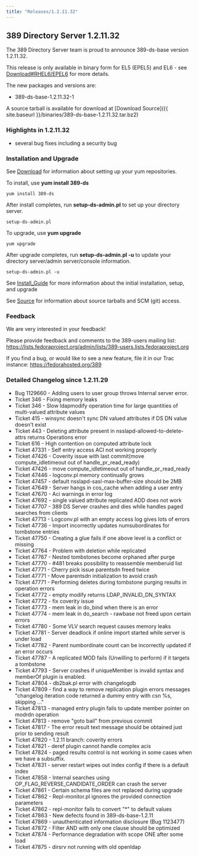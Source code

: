 ```yaml
---
title: "Releases/1.2.11.32"
---
```

389 Directory Server 1.2.11.32
------------------------------

The 389 Directory Server team is proud to announce 389-ds-base version 1.2.11.32.

This release is only available in binary form for EL5 (EPEL5) and EL6 - see [Download\#RHEL6/EPEL6](../download.html) for more details.

The new packages and versions are:

-   389-ds-base-1.2.11.32-1

A source tarball is available for download at [Download Source]({{ site.baseurl }}/binaries/389-ds-base-1.2.11.32.tar.bz2)

### Highlights in 1.2.11.32

-   several bug fixes including a security bug

### Installation and Upgrade

See [Download](../download.html) for information about setting up your yum repositories.

To install, use **yum install 389-ds**

`yum install 389-ds`

After install completes, run **setup-ds-admin.pl** to set up your directory server.

`setup-ds-admin.pl`

To upgrade, use **yum upgrade**

`yum upgrade`

After upgrade completes, run **setup-ds-admin.pl -u** to update your directory server/admin server/console information.

`setup-ds-admin.pl -u`

See [Install\_Guide](../legacy/install-guide.html) for more information about the initial installation, setup, and upgrade

See [Source](../development/source.html) for information about source tarballs and SCM (git) access.

### Feedback

We are very interested in your feedback!

Please provide feedback and comments to the 389-users mailing list: <https://lists.fedoraproject.org/admin/lists/389-users.lists.fedoraproject.org>

If you find a bug, or would like to see a new feature, file it in our Trac instance: <https://fedorahosted.org/389>

### Detailed Changelog since 1.2.11.29

-   Bug 1129660  - Adding users to user group throws Internal server error.
-   Ticket 346   - Fixing memory leaks
-   Ticket 346   - Slow ldapmodify operation time for large quantities of multi-valued attribute values
-   Ticket 415   - winsync doesn't sync DN valued attributes if DS DN value doesn't exist
-   Ticket 443   - Deleting attribute present in nsslapd-allowed-to-delete-attrs returns Operations error
-   Ticket 616   - High contention on computed attribute lock
-   Ticket 47331 - Self entry access ACI not working properly
-   Ticket 47426 - Coverity issue with last commit(move compute_idletimeout out of handle_pr_read_ready)
-   Ticket 47426 - move compute_idletimeout out of handle_pr_read_ready
-   Ticket 47446 - logconv.pl memory continually grows
-   Ticket 47457 - default nsslapd-sasl-max-buffer-size should be 2MB
-   Ticket 47649 - Server hangs in cos_cache when adding a user entry
-   Ticket 47670 - Aci warnings in error log
-   Ticket 47692 - single valued attribute replicated ADD does not work
-   Ticket 47707 - 389 DS Server crashes and dies while handles paged searches from clients
-   Ticket 47713 - Logconv.pl with an empty access log gives lots of errors
-   Ticket 47736 - Import incorrectly updates numsubordinates for tombstone entries
-   Ticket 47750 - Creating a glue fails if one above level is a conflict or missing
-   Ticket 47764 - Problem with deletion while replicated
-   Ticket 47767 - Nested tombstones become orphaned after purge
-   Ticket 47770 - #481 breaks possibility to reassemble memberuid list
-   Ticket 47771 - Cherry pick issue parentsdn freed twice
-   Ticket 47771 - Move parentsdn initialization to avoid crash
-   Ticket 47771 - Performing deletes during tombstone purging results in operation errors
-   Ticket 47772 - empty modify returns LDAP_INVALID_DN_SYNTAX
-   Ticket 47772 - fix coverity issue
-   Ticket 47773 - mem leak in do_bind when there is an error
-   Ticket 47774 - mem leak in do_search - rawbase not freed upon certain errors
-   Ticket 47780 - Some VLV search request causes memory leaks
-   Ticket 47781 - Server deadlock if online import started while  server is under load
-   Ticket 47782 - Parent numbordinate count can be incorrectly updated if an error occurs
-   Ticket 47787 - A replicated MOD fails (Unwilling to perform) if it targets a tombstone
-   Ticket 47793 - Server crashes if uniqueMember is invalid syntax and memberOf                plugin is enabled.
-   Ticket 47804 - db2bak.pl error with changelogdb
-   Ticket 47809 - find a way to remove replication plugin errors messages "changelog iteration code returned a dummy entry with csn %s, skipping ..."
-   Ticket 47813 - managed entry plugin fails to update member  pointer on modrdn operation
-   Ticket 47813 - remove "goto bail" from previous commit
-   Ticket 47817 - The error result text message should be obtained just prior to sending result
-   Ticket 47820 - 1.2.11 branch: coverity errors
-   Ticket 47821 - deref plugin cannot handle complex acis
-   Ticket 47824 - paged results control is not working in some cases when we have a subsuffix.
-   Ticket 47831 - server restart wipes out index config if there is a default index
-   Ticket 47858 - Internal searches using OP_FLAG_REVERSE_CANDIDATE_ORDER can crash the server
-   Ticket 47861 - Certain schema files are not replaced during upgrade
-   Ticket 47862 - Repl-monitor.pl ignores the provided connection parameters
-   Ticket 47862 - repl-monitor fails to convert "*" to default values
-   Ticket 47863 - New defects found in 389-ds-base-1.2.11
-   Ticket 47869 - unauthenticated information disclosure (Bug 1123477)
-   Ticket 47872 - Filter AND with only one clause should be optimized
-   Ticket 47874 - Performance degradation with scope ONE after some load
-   Ticket 47875 - dirsrv not running with old openldap
